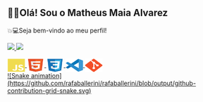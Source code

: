 ## 👨‍💻Olá! Sou o Matheus Maia Alvarez 
💥💻Seja bem-vindo ao meu perfil! 
<div>
  <a href="https://github.com/MatheusAlvarez">
  <img height="160em" src="https://github-readme-stats.vercel.app/api?username=matheusalvarez&show_icons=true&theme=highcontrast&include_all_commits=true&count_private=true"/>
  <img height="160em" src="https://github-readme-stats.vercel.app/api/top-langs/?username=matheusalvarez&layout=compact&langs_count=7&theme=highcontrast"/>
</div>
<div style="display: inline_block"><br>
  <img align="center" alt="Matheus-Js" height="30" width="40" src="https://raw.githubusercontent.com/devicons/devicon/master/icons/javascript/javascript-plain.svg">
  <img align="center" alt="Matheus-HTML" height="30" width="40" src="https://raw.githubusercontent.com/devicons/devicon/master/icons/html5/html5-original.svg">
  <img align="center" alt="Matheus-CSS" height="30" width="40" src="https://raw.githubusercontent.com/devicons/devicon/master/icons/css3/css3-original.svg">
  <img align="center" alt="Matheus-VSCode" height="30" width="40" src = "https://raw.githubusercontent.com/devicons/devicon/master/icons/vscode/vscode-original.svg ">
  <img align="center" alt="Matheus-Git" height="30" width="40" src="https://raw.githubusercontent.com/devicons/devicon/master/icons/git/git-original.svg">
</div>
   ![Snake animation](https://github.com/rafaballerini/rafaballerini/blob/output/github-contribution-grid-snake.svg)

